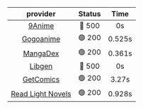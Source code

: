 | **provider** | **Status** | **Time** |
|:--------:|:------:|:----:|
| [9Anime](https://9anime.to) | 🔴 500 | 0s |
| [Gogoanime](https://gogoanime.gg) | 🟢 200 | 0.525s |
| [MangaDex](https://mangadex.org) | 🟢 200 | 0.361s |
| [Libgen](http://libgen) | 🔴 500 | 0s |
| [GetComics](https://getcomics.info/) | 🟢 200 | 3.27s |
| [Read Light Novels](https://readlightnovels.net) | 🟢 200 | 0.928s |
